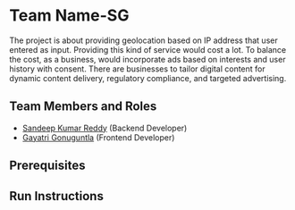 # Team Name-SG


The project is about providing geolocation based on IP address that user entered as input. 
Providing this kind of service would cost a lot. To balance the cost, as a business, would 
incorporate ads based on interests and user history with consent. There are businesses to 
tailor digital content for dynamic content delivery, regulatory compliance, and targeted 
advertising.

## Team Members and Roles

* [Sandeep Kumar Reddy](https://github.com/Sandeep250201/CIS641-HW2-nreddy) (Backend Developer)
* [Gayatri Gonuguntla](https://github.com/gonugung/CIS641-HW2-Gonuguntla) (Frontend Developer)

## Prerequisites

## Run Instructions
